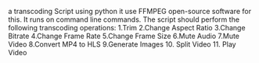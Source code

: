 a transcoding Script using python
it use FFMPEG open-source software for this. It runs on command line commands. 
The script should perform the following transcoding operations:
1.Trim
2.Change Aspect Ratio
3.Change Bitrate
4.Change Frame Rate
5.Change Frame Size
6.Mute Audio
7.Mute Video
8.Convert MP4 to HLS
9.Generate Images
10. Split Video 
11. Play Video
